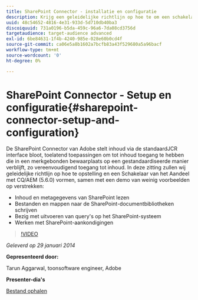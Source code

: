 ```yaml
---
title: SharePoint Connector - installatie en configuratie
description: Krijg een geleidelijke richtlijn op hoe te om een schakelaar van het Aandeel met CQ/AEM (5.6.0), samen met een demo van weinig voorbeelden te installeren en te vormen. De SharePoint Connector van Adobe stelt inhoud via de standaardJCR interface bloot, toelatend toepassingen om tot inhoud toegang te hebben die in een merkgebonden bewaarplaats op een gestandaardiseerde manier verblijft, zo vereenvoudigend toegang tot inhoud.
uuid: 48c54652-4816-4e31-933d-5d710db40ba3
discoiquuid: 731a0196-b5da-459c-96a6-7da08cd3756d
targetaudience: target-audience advanced
exl-id: 6be84631-1f4b-4240-985e-028e60b0cd4f
source-git-commit: ca06e5a8b1602a7bcfb83a43f529680a5a96bacf
workflow-type: tm+mt
source-wordcount: '0'
ht-degree: 0%

---
```


# SharePoint Connector - Setup en configuratie{#sharepoint-connector-setup-and-configuration}

De SharePoint Connector van Adobe stelt inhoud via de standaardJCR interface bloot, toelatend toepassingen om tot inhoud toegang te hebben die in een merkgebonden bewaarplaats op een gestandaardiseerde manier verblijft, zo vereenvoudigend toegang tot inhoud. In deze zitting zullen wij geleidelijke richtlijn op hoe te opstelling en een Schakelaar van het Aandeel met CQ/AEM (5.6.0) vormen, samen met een demo van weinig voorbeelden op verstrekken:

* Inhoud en metagegevens van SharePoint lezen
* Bestanden en mappen naar de SharePoint-documentbibliotheken schrijven
* Bezig met uitvoeren van query&#39;s op het SharePoint-systeem
* Werken met SharePoint-aankondigingen

>[!VIDEO](https://video.tv.adobe.com/v/19525/?quality=9)

*Geleverd op 29 januari 2014*

**Gepresenteerd door:**

Tarun Aggarwal, toonsoftware engineer, Adobe

**Presenter-dia&#39;s**

[Bestand ophalen](assets/cq-gems-sharepoint-connector.pdf)
<!--
[Get back to the Overview](https://helpx.adobe.com/experience-manager/kt/eseminars/gems/aem-index.html)
-->
